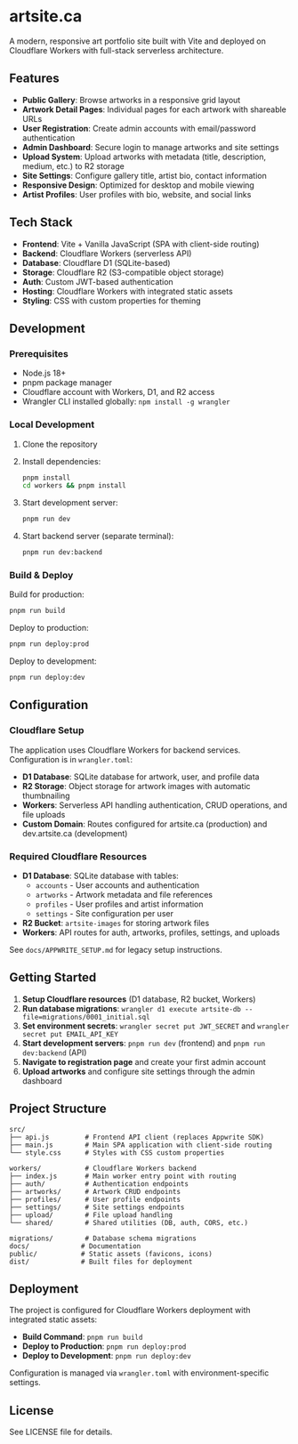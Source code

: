 # artsite.ca

A modern, responsive art portfolio site built with Vite and deployed on Cloudflare Workers with full-stack serverless architecture.

## Features

- **Public Gallery**: Browse artworks in a responsive grid layout
- **Artwork Detail Pages**: Individual pages for each artwork with shareable URLs
- **User Registration**: Create admin accounts with email/password authentication  
- **Admin Dashboard**: Secure login to manage artworks and site settings
- **Upload System**: Upload artworks with metadata (title, description, medium, etc.) to R2 storage
- **Site Settings**: Configure gallery title, artist bio, contact information
- **Responsive Design**: Optimized for desktop and mobile viewing
- **Artist Profiles**: User profiles with bio, website, and social links

## Tech Stack

- **Frontend**: Vite + Vanilla JavaScript (SPA with client-side routing)
- **Backend**: Cloudflare Workers (serverless API)
- **Database**: Cloudflare D1 (SQLite-based)
- **Storage**: Cloudflare R2 (S3-compatible object storage)
- **Auth**: Custom JWT-based authentication
- **Hosting**: Cloudflare Workers with integrated static assets
- **Styling**: CSS with custom properties for theming

## Development

### Prerequisites

- Node.js 18+
- pnpm package manager
- Cloudflare account with Workers, D1, and R2 access
- Wrangler CLI installed globally: `npm install -g wrangler`

### Local Development

1. Clone the repository
2. Install dependencies:
   ```bash
   pnpm install
   cd workers && pnpm install
   ```

3. Start development server:
   ```bash
   pnpm run dev
   ```

4. Start backend server (separate terminal):
   ```bash
   pnpm run dev:backend
   ```

### Build & Deploy

Build for production:
```bash
pnpm run build
```

Deploy to production:
```bash
pnpm run deploy:prod
```

Deploy to development:
```bash
pnpm run deploy:dev
```

## Configuration

### Cloudflare Setup

The application uses Cloudflare Workers for backend services. Configuration is in `wrangler.toml`:

- **D1 Database**: SQLite database for artwork, user, and profile data
- **R2 Storage**: Object storage for artwork images with automatic thumbnailing
- **Workers**: Serverless API handling authentication, CRUD operations, and file uploads
- **Custom Domain**: Routes configured for artsite.ca (production) and dev.artsite.ca (development)

### Required Cloudflare Resources

- **D1 Database**: SQLite database with tables:
  - `accounts` - User accounts and authentication
  - `artworks` - Artwork metadata and file references
  - `profiles` - User profiles and artist information 
  - `settings` - Site configuration per user
- **R2 Bucket**: `artsite-images` for storing artwork files
- **Workers**: API routes for auth, artworks, profiles, settings, and uploads

See `docs/APPWRITE_SETUP.md` for legacy setup instructions.

## Getting Started

1. **Setup Cloudflare resources** (D1 database, R2 bucket, Workers)
2. **Run database migrations**: `wrangler d1 execute artsite-db --file=migrations/0001_initial.sql`
3. **Set environment secrets**: `wrangler secret put JWT_SECRET` and `wrangler secret put EMAIL_API_KEY`
4. **Start development servers**: `pnpm run dev` (frontend) and `pnpm run dev:backend` (API)
5. **Navigate to registration page** and create your first admin account
6. **Upload artworks** and configure site settings through the admin dashboard

## Project Structure

```
src/
├── api.js         # Frontend API client (replaces Appwrite SDK)
├── main.js        # Main SPA application with client-side routing
└── style.css      # Styles with CSS custom properties

workers/           # Cloudflare Workers backend
├── index.js       # Main worker entry point with routing
├── auth/          # Authentication endpoints
├── artworks/      # Artwork CRUD endpoints
├── profiles/      # User profile endpoints
├── settings/      # Site settings endpoints
├── upload/        # File upload handling
└── shared/        # Shared utilities (DB, auth, CORS, etc.)

migrations/        # Database schema migrations
docs/             # Documentation
public/           # Static assets (favicons, icons)
dist/             # Built files for deployment
```

## Deployment

The project is configured for Cloudflare Workers deployment with integrated static assets:

- **Build Command**: `pnpm run build`
- **Deploy to Production**: `pnpm run deploy:prod`
- **Deploy to Development**: `pnpm run deploy:dev`

Configuration is managed via `wrangler.toml` with environment-specific settings.

## License

See LICENSE file for details.
